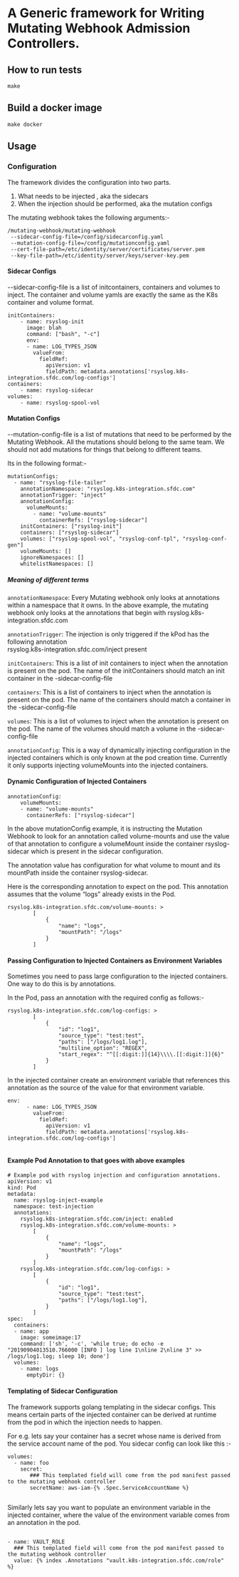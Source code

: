 # A Generic framework for Writing Mutating Webhook Admission Controllers.

## How to run tests
    make 
    
## Build a docker image
    make docker


## Usage

### Configuration

The framework divides the configuration into two parts.

1. What needs to be injected , aka the sidecars
2. When the injection should be performed, aka the mutation configs


The mutating webhook takes the following arguments:-

```
/mutating-webhook/mutating-webhook
 --sidecar-config-file=/config/sidecarconfig.yaml
 --mutation-config-file=/config/mutationconfig.yaml
 --cert-file-path=/etc/identity/server/certificates/server.pem
 --key-file-path=/etc/identity/server/keys/server-key.pem
```

#### Sidecar Configs

--sidecar-config-file is a list of initcontainers, containers and volumes to inject. The container 
and volume yamls are exactly the same as the K8s container and volume format.


```
initContainers:
    - name: rsyslog-init
      image: blah
      command: ["bash", "-c"]
      env:
      - name: LOG_TYPES_JSON
        valueFrom:
          fieldRef:
            apiVersion: v1
            fieldPath: metadata.annotations['rsyslog.k8s-integration.sfdc.com/log-configs']
containers:
    - name: rsyslog-sidecar
volumes:
    - name: rsyslog-spool-vol
```        

#### Mutation Configs

--mutation-config-file is a list of mutations that need to be performed by the Mutating Webhook. All the 
mutations should belong to the same team. We should not add mutations for things that belong to different 
teams.

Its in the following format:-

```
mutationConfigs:
  - name: "rsyslog-file-tailer"
    annotationNamespace: "rsyslog.k8s-integration.sfdc.com"
    annotationTrigger: "inject"
    annotationConfig:
      volumeMounts:
        - name: "volume-mounts"
          containerRefs: ["rsyslog-sidecar"]
    initContainers: ["rsyslog-init"]
    containers: ["rsyslog-sidecar"]
    volumes: ["rsyslog-spool-vol", "rsyslog-conf-tpl", "rsyslog-conf-gen"]
    volumeMounts: []
    ignoreNamespaces: []
    whitelistNamespaces: []

```

##### Meaning of different terms

`annotationNamespace`: Every Mutating webhook only looks at annotations within a namespace that it owns. In 
the above  example, the mutating webhook only looks at the annotations that begin with rsyslog.k8s-integration.sfdc.com

`annotationTrigger`:  The injection is only triggered if the kPod has the following annotation  
rsyslog.k8s-integration.sfdc.com/inject present


`initContainers`:  This is a list of init containers to inject when the annotation is present on 
the pod. The name of the initContainers should match an init container in the -sidecar-config-file

`containers`: This is a list of containers to inject when the annotation is present on the pod. The 
name of the containers should match a container in the -sidecar-config-file

`volumes`: This is a list of volumes to inject when the annotation is present on the pod. The name 
of the volumes should match a volume in the -sidecar-config-file

`annotationConfig`: This is a way of dynamically injecting configuration in the injected containers 
which is only known at the pod creation time. Currently it only supports injecting volumeMounts into the injected containers.

#### Dynamic Configuration of Injected Containers

```
annotationConfig:
    volumeMounts:
    - name: "volume-mounts"
      containerRefs: ["rsyslog-sidecar"]
```

In the above mutationConfig example, it is instructing the Mutation Webhook to look for an annotation called 
volume-mounts and use the value of that annotation to configure a volumeMount inside the container rsyslog-sidecar 
which is present in the sidecar configuration.

The annotation value has configuration for what volume to mount and its mountPath inside the container rsyslog-sidecar.

Here is the corresponding annotation to expect on the pod. This annotation assumes that the volume “logs” already exists in the Pod.


```
rsyslog.k8s-integration.sfdc.com/volume-mounts: >
        [
            {
                "name": "logs",
                "mountPath": "/logs"
            }
        ]
```


#### Passing Configuration to Injected Containers as Environment Variables

Sometimes you need to pass large configuration to the injected containers. One way to do this is by annotations.

In the Pod, pass an annotation with the required config as follows:-

```
rsyslog.k8s-integration.sfdc.com/log-configs: >
        [
            {
                "id": "log1",
                "source_type": "test:test",
                "paths": ["/logs/log1.log"],
                "multiline_option": "REGEX",
                "start_regex": "^[[:digit:]]{14}\\\\.[[:digit:]]{6}"
            }
        ]
```

In the injected container create an environment variable that references this annotation as the source of the value for that environment variable.

```
env:
      - name: LOG_TYPES_JSON
        valueFrom:
          fieldRef:
            apiVersion: v1
            fieldPath: metadata.annotations['rsyslog.k8s-integration.sfdc.com/log-configs']
            
```


#### Example Pod Annotation to that goes with above examples

```
# Example pod with rsyslog injection and configuration annotations.
apiVersion: v1
kind: Pod
metadata:
  name: rsyslog-inject-example
  namespace: test-injection
  annotations:
    rsyslog.k8s-integration.sfdc.com/inject: enabled
    rsyslog.k8s-integration.sfdc.com/volume-mounts: >
        [
            {
                "name": "logs",
                "mountPath": "/logs"
            }
        ]
    rsyslog.k8s-integration.sfdc.com/log-configs: >
        [
            {
                "id": "log1",
                "source_type": "test:test",
                "paths": ["/logs/log1.log"],
            }
        ]
spec:
  containers:
  - name: app
    image: someimage:17
    command: ['sh', '-c', 'while true; do echo -e "20190904013510.766000 [INFO ] log line 1\nline 2\nline 3" >> /logs/log1.log; sleep 10; done']
  volumes:
    - name: logs
      emptyDir: {}
```



#### Templating of Sidecar Configuration

The framework supports golang templating in the sidecar configs. This means certain parts of the injected container 
can be derived at runtime from the pod in which the injection needs to happen. 

For e.g.  lets say your container has a secret whose name is derived from the service account name of the pod. You 
sidecar config can look like this :-

```
volumes:
  - name: foo
    secret:
       ### This templated field will come from the pod manifest passed to the mutating webhook controller
       secretName: aws-iam-{% .Spec.ServiceAccountName %}
  
```

Similarly lets say you want to populate an environment variable in the injected container, where the value of the 
environment variable comes from an annotation in the pod.

```

- name: VAULT_ROLE
  ### This templated field will come from the pod manifest passed to the mutating webhook controller
  value: {% index .Annotations "vault.k8s-integration.sfdc.com/role" %}
```

